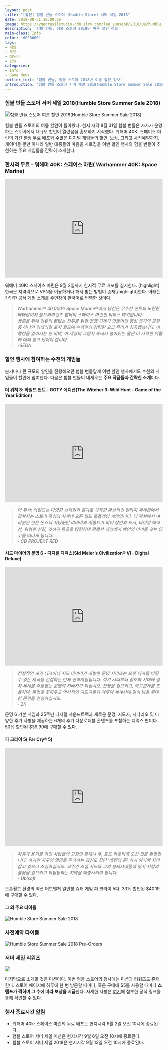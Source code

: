 ```yaml
---
layout: post
title: "[할인] 험블 번들 스토어 (Humble Store) 서머 세일 2018"
date: 2018-08-31 10:00:26
image: https://yggdrasilstudio-cdn.sirv.com/lee_yunseok/2018/09/humble_store_summer_sale_2018.webp
description: '험블 번들, 험블 스토어 2018년 여름 할인 정보'
main-class: Info
color: '#FF8000'
tags:
- 게임
- 무료
- 에누리
- 할인
categories:
- Info
- Game News
twitter_text: '험블 번들, 험블 스토어 2018년 여름 할인 정보'
introduction: '험블 번들 스토어 서머 세일 2018(Humble Store Summer Sale 2018). 험블 번들 스토어의 여름 할인이 돌아왔다. 현지 시각 8월 31일 험블 번들은 자사가 운영하는 스토어에서 대규모 할인이 열렸음을 홍보하기 시작했다. 워해머 40K: 스페이스 마린의...'
---
```


### 험블 번들 스토어 서머 세일 2018(Humble Store Summer Sale 2018)

![험블 번들 스토어 여름 할인 2018(Humble Store Summer Sale 2018)](https://yggdrasilstudio-cdn.sirv.com/lee_yunseok/2018/09/humble_store_summer_sale_2018.webp)

험블 번들 스토어의 여름 할인이 돌아왔다. 현지 시각 8월 31일 험블 번들은 자사가 운영하는 스토어에서 대규모 할인이 열렸음을 홍보하기 시작했다. 워해머 40K: 스페이스 마린의 기간 한정 무료 배포와 수많은 디지털 게임들의 할인, 보상, 그리고 사전예약까지. 게이머들 뿐만 아니라 일반 대중들의 마음을 사로잡을 이번 할인 행사와 험블 번들이 추천하는 주요 게임들을 간략히 소개한다.
    
### 한시적 무료 - 워해머 40K: 스페이스 마린( Warhammer 40K: Space Marine)

<iframe width="100%" height="315" src="https://www.youtube.com/embed/sdVD6d1rGsM" frameborder="0" allow="accelerometer; autoplay; encrypted-media; gyroscope; picture-in-picture" allowfullscreen></iframe>

워해머 40K: 스페이스 마린은 9월 2일까지 한시적 무료 배포를 실시한다. [highlight]한국은 지역락으로 VPN을 이용하거나 해서 받는 방법이 존재[/highlight]한다. 아래는 간단한 공식 게임 소개를 주인장이 한국어로 번역한 것이다.
    
> _Warhammer® 40,000® Space Marine®에서 당신은 무수한 전투의 노련한 베테랑이자 울트라마린즈 챕터의 스페이스 마린인 티투스 대위입니다.<br />생존을 위해 인류의 끝없는 전투를 위한 전쟁 기계가 만들어진 행성 크기의 공장 중 하나인 임페리얼 포지 월드에 수백만의 강력한 오크 무리가 침공했습니다. 이 행성을 잃어서는 안 되며, 이 세상의 그림자 속에서 숨어있는 훨씬 더 사악한 위협에 대해 알고 있어야 합니다.<br />-SEGA_

### 할인 행사에 참여하는 수천의 게임들

분기마다 큰 규모의 할인을 진행해오던 험블 번들답게 이번 할인 행사에서도 수천의 게임들이 할인에 참여한다. 다음은 험블 번들이 내세우는 **주요 작품들과 간략한 소개**이다.
    
#### 더 위쳐 3: 와일드 헌트 - GOTY 에디션(The Witcher 3: Wild Hunt - Game of the Year Edition)
    
<iframe width="100%" height="315" src="https://www.youtube.com/embed/qy8jmm9kY4A" frameborder="0" allow="accelerometer; autoplay; encrypted-media; gyroscope; picture-in-picture" allowfullscreen></iframe>
    
> _더 위쳐: 와일드는 다양한 선택권과 결과로 가득한 환상적인 판타지 세계관에서 펼쳐지는 스토리 중심의 차세대 오픈 월드 롤플레잉 게임입니다. 더 위쳐에서 여러분은 전문 몬스터 사냥꾼인 리비아의 게롤트가 되어 상인의 도시, 바이킹 해적 섬, 위험한 산길, 잊혀진 동굴을 탐험하며 광활한 세상에서 예언의 아이를 찾는 임무를 떠나게 됩니다.<br />- CD PROJEKT RED_

#### 시드 마이어의 문명 6 - 디지털 디럭스(Sid Meier’s Civilization® VI - Digital Deluxe)

<iframe width="100%" height="315" src="https://www.youtube.com/embed/zQPnYpphT84" frameborder="0" allow="accelerometer; autoplay; encrypted-media; gyroscope; picture-in-picture" allowfullscreen></iframe>

> _전설적인 게임 디자이너 시드 마이어가 개발한 문명 시리즈는 오랜 역사를 버틸 수 있는 제국을 건설하는 턴제 전략게임입니다. 석기 시대부터 정보화 시대에 걸쳐 세계를 주름잡는 문명의 지배자가 되십시오. 전쟁을 일으키고, 외교관계를 조율하며, 문명을 꽃피우고 역사적인 지도자들과 겨루며 세계사에 길이 남을 위대한 문명을 건설하십시오.<br />- 2K_

 문명 6 기본 게임과 25주년 디지털 사운드트랙과 새로운 문명, 지도자, 시나리오 및 다양한 추가 사항을 제공하는 6개의 추가 다운로더블 콘텐츠를 포함하는 디럭스 판이다. 50% 할인된 $39.99에 구매할 수 있다.
    
#### 파 크라이 5( Far Cry® 5)

<iframe width="100%" height="315" src="https://www.youtube.com/embed/21QFxXTIvDw" frameborder="0" allow="accelerometer; autoplay; encrypted-media; gyroscope; picture-in-picture" allowfullscreen></iframe>

> _자유과 용기를 가진 사람들의 고장인 몬태나 주, 호프 카운티에 오신 것을 환영합니다. 하지만 지구의 멸망을 주창하는 광신도 집단 '에덴의 문' 역시 여기에 자리잡고 있으니 조심하십시오. 교주인 조셉 시드와 그의 형제자매들에 맞서 저항의 불꽃을 일으키고 억압당하는 지역을 해방시켜야 합니다.<br />- Ubisoft_

오픈월드 환경의 액션 어드벤처 일인칭 슈터 게임 파 크라이 5다. 33% 할인된 $40.19에 [구매](https://www.humblebundle.com/store/far-cry-5)할 수 있다. 
    
#### 그 외 주요 타이틀

![Humble Store Summer Sale 2018](https://yggdrasilstudio-cdn.sirv.com/lee_yunseok/2018/09/humble_store_summer_sale_2018_sales.webp)

### 사전예약 타이틀

![Humble Store Summer Sale 2018 Pre-Orders](https://yggdrasilstudio-cdn.sirv.com/lee_yunseok/2018/09/humble_store_summer_sale_2018_pre_orders.webp)

### 서머 세일 리워즈

![](https://yggdrasilstudio-cdn.sirv.com/lee_yunseok/2018/09/humble_store_summer_sale_2018_rewards.webp)

마지막으로 소개할 것은 미션이다. 이번 험블 스토어의 행사에는 미션과 리워즈도 존재한다. 스토어 페이지에 하루에 한 번 방문할 때마다, 혹은  구매에  $5를 사용할 때마다 **스탬프가 찍히며 그 수에 따라 보상을 지급**한다. 자세한 사항은 [여기](https://www.humblebundle.com/mission/summer-sale-rewards)에 첨부한 공식 링크를 통해 확인할 수 있다.
    
### 행사 종료시간 알림

* 워해머 40k: 스페이스 마린의 무료 배포는 현지시각 9월 2일 오전 10시에 종료된다.
* 험블 스토어 서머 세일 미션은 현지시각 9월 6일 오전 10시에 종료된다.
* 험블 스토어 서머 세일 2018은 현지시각 9월 13일 오전 10시에 종료된다.
